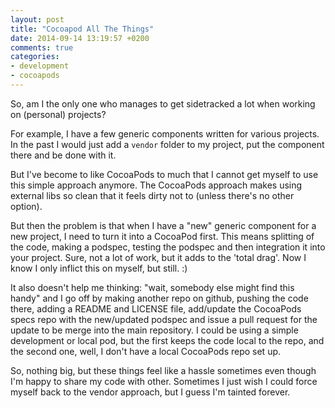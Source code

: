 ```yaml
---
layout: post
title: "Cocoapod All The Things"
date: 2014-09-14 13:19:57 +0200
comments: true
categories: 
- development
- cocoapods
---
```


So, am I the only one who manages to get sidetracked a lot when working on (personal) projects?

For example, I have a few generic components written for various projects. In the past I would just add a `vendor` folder to my project, put the component there and be done with it.

But I've become to like CocoaPods to much that I cannot get myself to use this simple approach anymore. The CocoaPods approach makes using external libs so clean that it feels dirty not to (unless there's no other option). 

But then the problem is that when I have a "new" generic component for a new project, I need to turn it into a CocoaPod first. This means splitting of the code, making a podspec, testing the podspec and then integration it into your project. Sure, not a lot of work, but it adds to the 'total drag'. Now I know I only inflict this on myself, but still. :)

It also doesn't help me thinking: "wait, somebody else might find this handy" and I go off by making another repo on github, pushing the code there, adding a README and LICENSE file, add/update the CocoaPods specs repo with the new/updated podspec and issue a pull request for the update to be merge into the main repository. I could be using a simple development or local pod, but the first keeps the code local to the repo, and the second one, well, I don't have a local CocoaPods repo set up. 

So, nothing big, but these things feel like a hassle sometimes even though I'm happy to share my code with other. Sometimes I just wish I could force myself back to the vendor approach, but I guess I'm tainted forever.  
